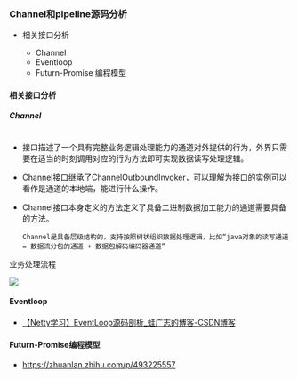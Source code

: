 ### Channel和pipeline源码分析

- 相关接口分析
  
  - Channel
  - Eventloop
  - Futurn-Promise 编程模型

#### 相关接口分析

##### Channel

<img src="file:///E:/Notebook/Personal/NoteBook/img/319bac863ecc3a72cc67a9264c8db05701acd02c.png" title="" alt="" data-align="center">

- 接口描述了一个具有完整业务逻辑处理能力的通道对外提供的行为，外界只需要在适当的时刻调用对应的行为方法即可实现数据读写处理逻辑。

- Channel接口继承了ChannelOutboundInvoker，可以理解为接口的实例可以看作是通道的本地端，能进行什么操作。

- Channel接口本身定义的方法定义了具备二进制数据加工能力的通道需要具备的方法。
  
      Channel是具备层级结构的，支持按照树状组织数据处理逻辑，比如“java对象的读写通道 = 数据流分包的通道 + 数据包解码编码器通道”

业务处理流程

![](E:\Notebook\Personal\NoteBook\img\48c0b5798c47f84eec31368746a565270df8b664.png)

#### Eventloop

- [【Netty学习】EventLoop源码剖析_蛙广志的博客-CSDN博客](https://blog.csdn.net/CPrimer0/article/details/116568636)

#### Futurn-Promise编程模型

- https://zhuanlan.zhihu.com/p/493225557
